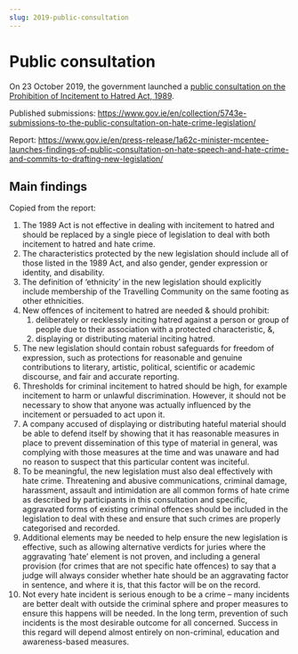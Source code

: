 ```yaml
---
slug: 2019-public-consultation
---
```

# Public consultation

On 23 October 2019, the government launched a [public consultation on the Prohibition of Incitement to Hatred Act, 1989](https://www.gov.ie/en/press-release/089d38-ministers-flanagan-and-stanton-launch-consultation-on-hate-speech/).

Published submissions: https://www.gov.ie/en/collection/5743e-submissions-to-the-public-consultation-on-hate-crime-legislation/

Report: https://www.gov.ie/en/press-release/1a62c-minister-mcentee-launches-findings-of-public-consultation-on-hate-speech-and-hate-crime-and-commits-to-drafting-new-legislation/

## Main findings

Copied from the report:

1. The 1989 Act is not effective in dealing with incitement to hatred and should
be replaced by a single piece of legislation to deal with both incitement to
hatred and hate crime.
2. The characteristics protected by the new legislation should include all of
those listed in the 1989 Act, and also gender, gender expression or identity,
and disability.
3. The definition of ‘ethnicity’ in the new legislation should explicitly
include membership of the Travelling Community on the same footing as other
ethnicities.
4. New offences of incitement to hatred are needed & should prohibit:
    1. deliberately or recklessly inciting hatred against a person or group of people
    due to their association with a protected characteristic, &,
    2. displaying or distributing material inciting hatred.
5. The new legislation should contain robust safeguards for freedom of
expression, such as protections for reasonable and genuine contributions to
literary, artistic, political, scientific or academic discourse, and fair and
accurate reporting.
6. Thresholds for criminal incitement to hatred should be high, for example
incitement to harm or unlawful discrimination. However, it should not be
necessary to show that anyone was actually influenced by the incitement or
persuaded to act upon it.
7. A company accused of displaying or distributing hateful material should be
able to defend itself by showing that it has reasonable measures in place to
prevent dissemination of this type of material in general, was complying with
those measures at the time and was unaware and had no reason to suspect that
this particular content was inciteful.
8. To be meaningful, the new legislation must also deal effectively with hate
crime. Threatening and abusive communications, criminal damage, harassment,
assault and intimidation are all common forms of hate crime as described by
participants in this consultation and specific, aggravated forms of existing
criminal offences should be included in the legislation to deal with these and
ensure that such crimes are properly categorised and recorded.
9. Additional elements may be needed to help ensure the new legislation is
effective, such as allowing alternative verdicts for juries where the
aggravating ‘hate’ element is not proven, and including a general provision (for
crimes that are not specific hate offences) to say that a judge will always
consider whether hate should be an aggravating factor in sentence, and where it
is, that this factor will be on the record.
10. Not every hate incident is serious enough to be a crime – many incidents are
better dealt with outside the criminal sphere and proper measures to ensure this
happens will be needed. In the long term, prevention of such incidents is the
most desirable outcome for all concerned. Success in this regard will depend
almost entirely on non-criminal, education and awareness-based measures.
